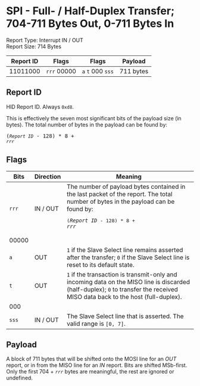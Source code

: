 
# SPI - Full- / Half-Duplex Transfer; 704-711 Bytes Out, 0-711 Bytes In
Report Type: Interrupt IN / OUT<br />
Report Size: 714 Bytes

| Report ID | Flags | Flags | Payload |
|-----------|-------|-------|---------|
| 11011000 | `rrr`&nbsp;00000 | `a`&nbsp;`t`&nbsp;000&nbsp;`sss` | 711 bytes |

## Report ID
HID Report ID.  Always `0xd8`.

This is effectively the seven most significant bits of the payload size (in bytes).  The total number of bytes in the payload can be found by: <pre>(*`Report ID`* - 128) * 8 + *`rrr`*</pre>

## Flags
| Bits  | Direction | Meaning |
|-------|-----------|---------|
| `rrr` | IN / OUT  | The number of payload bytes contained in the last packet of the report.  The total number of bytes in the payload can be found by: <pre>(*`Report ID`* - 128) * 8 + *`rrr`*</pre> |
| 00000 |          |                                                                       |
| `a`   | OUT      | `1` if the Slave Select line remains asserted after the transfer; `0` if the Slave Select line is reset to its default state. |
| `t`   | OUT      | `1` if the transaction is transmit-only and incoming data on the MISO line is discarded (half-duplex); `0` to transfer the received MISO data back to the host (full-duplex). |
| 000   |          |                                                                       |
| `sss` | IN / OUT | The Slave Select line that is asserted.  The valid range is `[0, 7]`. |

## Payload
A block of 711 bytes that will be shifted onto the MOSI line for an *OUT* report, or in from the MISO line for an *IN* report.  Bits are shifted MSb-first.  Only the first 704 + *`rrr`* bytes are meaningful, the rest are ignored or undefined.
